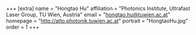 +++
[extra]
name = "Hongtao Hu"
affiliation = "Photonics Institute, Ultrafast Laser Group, TU Wien, Austria"
email = "hongtao.hu@tuwien.ac.at"
homepage = "http://atto.photonik.tuwien.ac.at"
portrait = "HongtaoHu.jpg"
order = 1
+++
